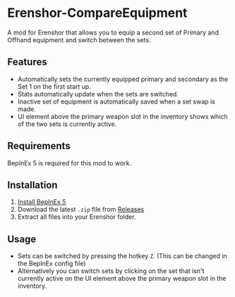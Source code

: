 # Erenshor-CompareEquipment
A mod for Erenshor that allows you to equip a second set of Primary and Offhand equipment and switch between the sets.

## Features

- Automatically sets the currently equipped primary and secondary as the Set 1 on the first start up.
- Stats automatically update when the sets are switched.
- Inactive set of equipment is automatically saved when a set swap is made.
- UI element above the primary weapon slot in the inventory shows which of the two sets is currently active.

## Requirements

BepInEx 5 is required for this mod to work.

## Installation

1. [Install BepInEx 5](https://github.com/BepInEx/BepInEx/releases)
2. Download the latest `.zip` file from [Releases](https://github.com/Brad522/Erenshor-WeaponSets/releases)
3. Extract all files into your Erenshor folder.

## Usage

- Sets can be switched by pressing the hotkey `Z`. (This can be changed in the BepInEx config file)
- Alternatively you can switch sets by clicking on the set that isn't currently active on the UI element above the primary weapon slot in the inventory.
